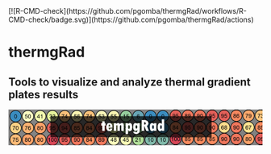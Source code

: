 <!-- badges: start --> [![R-CMD-check](https://github.com/pgomba/thermgRad/workflows/R-CMD-check/badge.svg)](https://github.com/pgomba/thermgRad/actions) <!-- badges: end -->

# thermgRad

## Tools to visualize and analyze thermal gradient plates results

![](images/head_title.png)
